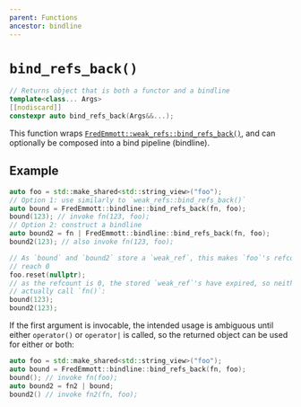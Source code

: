 ```yaml
---
parent: Functions
ancestor: bindline
---
```


# `bind_refs_back()`

```c++
// Returns object that is both a functor and a bindline
template<class... Args>
[[nodiscard]]
constexpr auto bind_refs_back(Args&&...);
```

This function wraps [`FredEmmott::weak_refs::bind_refs_back()`](../../../weak_refs/reference/functions/bind_refs_back.md), and can optionally be composed into a bind pipeline (bindline).

## Example

```c++
auto foo = std::make_shared<std::string_view>("foo");
// Option 1: use similarly to `weak_refs::bind_refs_back()`
auto bound = FredEmmott::bindline::bind_refs_back(fn, foo);
bound(123); // invoke fn(123, foo);
// Option 2: construct a bindline
auto bound2 = fn | FredEmmott::bindline::bind_refs_back(fn, foo);
bound2(123); // also invoke fn(123, foo);

// As `bound` and `bound2` store a `weak_ref`, this makes `foo`'s refcount
// reach 0
foo.reset(nullptr);
// as the refcount is 0, the stored `weak_ref`'s have expired, so neither of these
// actually call `fn()`:
bound(123);
bound2(123);
```

If the first argument is invocable, the intended usage is ambiguous until either `operator()` or `operator|` is called, so the returned object can be used for either or both:

```c++
auto foo = std::make_shared<std::string_view>("foo");
auto bound = FredEmmott::bindline::bind_refs_back(fn, foo);
bound(); // invoke fn(foo);
auto bound2 = fn2 | bound;
bound2() // invoke fn2(fn, foo);
```
